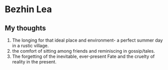 # Bezhin Lea

## My thoughts
1. The longing for that ideal place and environment- a perfect summer day in a rustic village.
2. the comfort of sitting among friends and reminiscing in gossip/tales.
3. The forgetting of the inevitable, ever-present Fate and the cruelty of reality in the present.

